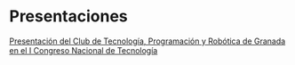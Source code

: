 # Presentaciones #

[Presentación del Club de Tecnología, Programación y Robótica de Granada en el I Congreso Nacional de Tecnología](https://github.com/jajulca/Presentaciones/blob/master/Presentacion_club/Presentaci%C3%B3n%20CLUB.pdf)

